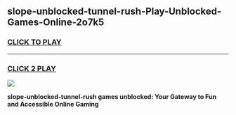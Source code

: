 
## slope-unblocked-tunnel-rush-Play-Unblocked-Games-Online-2o7k5
<h3>
<a href="https://premium76.site?title=slope-unblocked-tunnel-rush&ref=25A">CLICK TO PLAY</a></h3>
<hr>

<h3>
<a href="https://premium76.site?title=slope-unblocked-tunnel-rush&ref=25A">CLICK 2 PLAY</a>
  
</h3>

<a href="https://premium76.site?title=slope-unblocked-tunnel-rush&ref=25A"><img src="https://clearcache.store/games.png"></a>


**slope-unblocked-tunnel-rush games unblocked: Your Gateway to Fun and Accessible Online Gaming**
